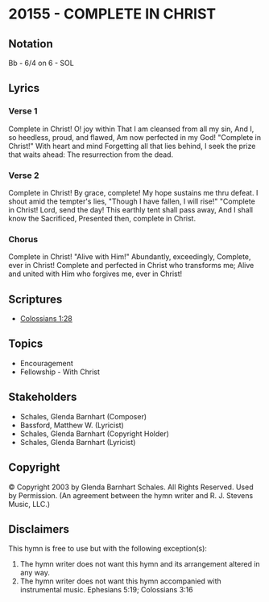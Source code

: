 # 20155 - COMPLETE IN CHRIST

## Notation

Bb - 6/4 on 6 - SOL

## Lyrics

### Verse 1

Complete in Christ! O! joy within That I am cleansed from all my sin, And I, so heedless, proud, and flawed, Am now perfected in my God! "Complete in Christ!" With heart and mind Forgetting all that lies behind, I seek the prize that waits ahead: The resurrection from the dead.

### Verse 2

Complete in Christ! By grace, complete! My hope sustains me thru defeat. I shout amid the tempter's lies, "Though I have fallen,  I will rise!" "Complete in Christ! Lord, send the day! This earthly tent shall pass away, And I shall know the Sacrificed, Presented then, complete in Christ.

### Chorus

Complete in Christ! "Alive with Him!" Abundantly, exceedingly, Complete, ever in Christ! Complete and perfected in Christ who transforms me; Alive and united with Him who forgives me, ever in Christ!


## Scriptures

- [Colossians 1:28](https://www.biblegateway.com/passage/?search=Colossians%201%3A28)

## Topics

- Encouragement
- Fellowship - With Christ

## Stakeholders

- Schales, Glenda Barnhart (Composer)
- Bassford, Matthew W. (Lyricist)
- Schales, Glenda Barnhart (Copyright Holder)
- Schales, Glenda Barnhart (Lyricist)

## Copyright

© Copyright 2003 by Glenda Barnhart Schales.  All Rights Reserved. Used by Permission.
(An agreement between the hymn writer and R. J. Stevens Music, LLC.)

## Disclaimers

This hymn is free to use but with the following exception(s):
1. The hymn writer does not want this hymn and its arrangement altered in any way.
2. The hymn writer does not want this hymn accompanied with instrumental music.
Ephesians 5:19; Colossians 3:16

